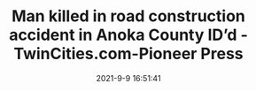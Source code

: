 ---
"title": "Man killed in road construction accident in Anoka County ID’d - TwinCities.com-Pioneer Press"
"date": "2021-9-9 16:51:41"
"feed_name": "GOOGLENEWSCONSTRUCTION"
"feed_website": "https://news.google.com/search?q=construction%2Bincident&hl=en-US&gl=US&ceid=US:en"
"feed_rss": "https://news.google.com/rss/search?q=construction%2Bincident&hl=en-US&gl=US&ceid=US:en"
"link": "https://www.twincities.com/2021/09/09/man-killed-in-road-construction-accident-in-anoka-county-idd/"
"file": "_posts/2021-1-1-7f78d400f0ffea1d67f6757945696b66e929f5bd.md"
"accident": "1"
"drilling": "1"
"dead": "1"
"injured": "0"
---